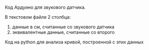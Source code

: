 
Код Ардуино для звукового датчика.

В текстовом файле 2 столбца:
1. данные в см, считанные со звукового датчика
2. эквивалентные данные, считанные со второго

Код на python для анализа кривой, построенной с этих данных
